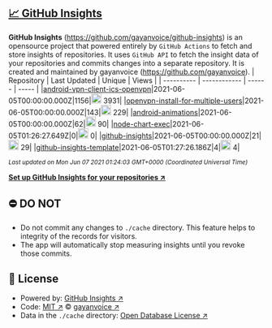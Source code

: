 ## [:chart_with_upwards_trend: GitHub Insights](https://github.com/gayanvoice/github-insights)
**GitHub Insights** (https://github.com/gayanvoice/github-insights) is an opensource project that powered entirely by  `GitHub Actions` to fetch and store insights of repositories.
It uses `GitHub API` to fetch the insight data of your repositories and commits changes into a separate repository. It is created and maintained by gayanvoice (https://github.com/gayanvoice).
| Repository | Last Updated | Unique | Views |
 | ---------- | ------------ | ------ | ----- |
|[android-vpn-client-ics-openvpn](https://github.com/gayanvoice/insights/tree/master/readme/207237845/week.md)|2021-06-05T00:00:00.000Z|1156|<img alt="Response time graph" src="https://github.com/gayanvoice/insights/raw/master/graph/207237845/small/week.png" height="20"> 3931|
|[openvpn-install-for-multiple-users](https://github.com/gayanvoice/insights/tree/master/readme/208378302/week.md)|2021-06-05T00:00:00.000Z|143|<img alt="Response time graph" src="https://github.com/gayanvoice/insights/raw/master/graph/208378302/small/week.png" height="20"> 229|
|[android-animations](https://github.com/gayanvoice/insights/tree/master/readme/209241190/week.md)|2021-06-05T00:00:00.000Z|62|<img alt="Response time graph" src="https://github.com/gayanvoice/insights/raw/master/graph/209241190/small/week.png" height="20"> 90|
|[node-chart-exec](https://github.com/gayanvoice/insights/tree/master/readme/370678191/week.md)|2021-06-05T01:26:27.649Z|0|<img alt="Response time graph" src="https://github.com/gayanvoice/insights/raw/master/graph/370678191/small/week.png" height="20"> 0|
|[github-insights](https://github.com/gayanvoice/insights/tree/master/readme/372371373/week.md)|2021-06-05T00:00:00.000Z|21|<img alt="Response time graph" src="https://github.com/gayanvoice/insights/raw/master/graph/372371373/small/week.png" height="20"> 29|
|[github-insights-template](https://github.com/gayanvoice/insights/tree/master/readme/372372861/week.md)|2021-06-05T01:27:26.186Z|4|<img alt="Response time graph" src="https://github.com/gayanvoice/insights/raw/master/graph/372372861/small/week.png" height="20"> 4|

<small><i>Last updated on Mon Jun 07 2021 01:24:03 GMT+0000 (Coordinated Universal Time)</i></small>

[**Set up GitHub Insights for your repositories ↗️**](https://github.com/gayanvoice/github-insights)
## ⛔ DO NOT
- Do not commit any changes to `./cache` directory. This feature helps to integrity of the records for visitors.
- The app will automatically stop measuring insights until you revoke those commits.
## 📄 License
- Powered by: [GitHub Insights ↗️](https://github.com/gayanvoice/github-insights)
- Code: [MIT ↗️](./LICENSE) © [gayanvoice ↗️](https://github.com/gayanvoice)
- Data in the `./cache` directory: [Open Database License ↗️](https://opendatacommons.org/licenses/odbl/1-0/)